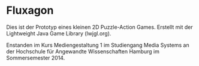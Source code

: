 # Fluxagon
Dies ist der Prototyp eines kleinen 2D Puzzle-Action Games. Erstellt mit der Lightweight Java Game Library (lwjgl.org).

Enstanden im Kurs Mediengestaltung 1 im Studiengang Media Systems an der Hochschule für Angewandte Wissenschaften Hamburg im Sommersemester 2014.

